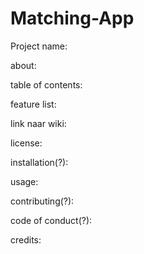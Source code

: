 # Matching-App

Project name:

about:

table of contents:

feature list:

link naar wiki:

license:

installation(?):

usage:

contributing(?):

code of conduct(?):

credits:
